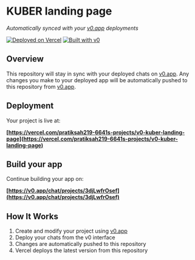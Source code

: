 # KUBER landing page

*Automatically synced with your [v0.app](https://v0.app) deployments*

[![Deployed on Vercel](https://img.shields.io/badge/Deployed%20on-Vercel-black?style=for-the-badge&logo=vercel)](https://vercel.com/pratiksah219-6641s-projects/v0-kuber-landing-page)
[![Built with v0](https://img.shields.io/badge/Built%20with-v0.app-black?style=for-the-badge)](https://v0.app/chat/projects/3djLwfrOsef)

## Overview

This repository will stay in sync with your deployed chats on [v0.app](https://v0.app).
Any changes you make to your deployed app will be automatically pushed to this repository from [v0.app](https://v0.app).

## Deployment

Your project is live at:

**[https://vercel.com/pratiksah219-6641s-projects/v0-kuber-landing-page](https://vercel.com/pratiksah219-6641s-projects/v0-kuber-landing-page)**

## Build your app

Continue building your app on:

**[https://v0.app/chat/projects/3djLwfrOsef](https://v0.app/chat/projects/3djLwfrOsef)**

## How It Works

1. Create and modify your project using [v0.app](https://v0.app)
2. Deploy your chats from the v0 interface
3. Changes are automatically pushed to this repository
4. Vercel deploys the latest version from this repository